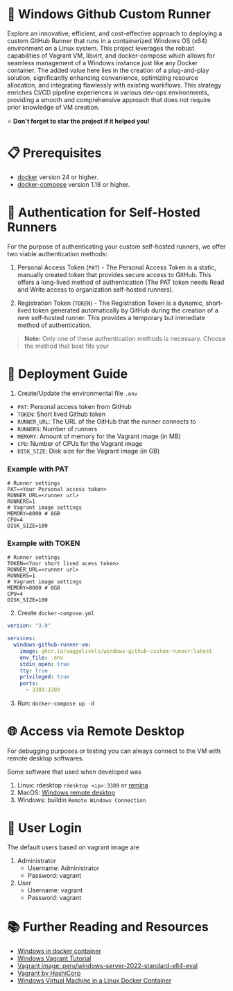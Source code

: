 # 🏃 Windows Github Custom Runner 

Explore an innovative, efficient, and cost-effective approach to deploying a custom GitHub Runner that runs in a containerized Windows OS (x64) environment on a Linux system. This project leverages the robust capabilities of Vagrant VM, libvirt, and docker-compose which allows for seamless management of a Windows instance just like any Docker container. The added value here lies in the creation of a plug-and-play solution, significantly enhancing convenience, optimizing resource allocation, and integrating flawlessly with existing workflows. This strategy enriches CI/CD pipeline experiences in various dev-ops environments, providing a smooth and comprehensive approach that does not require prior knowledge of VM creation. 

⭐ **Don't forget to star the project if it helped you!**

# 📋 Prerequisites

- [docker](https://www.docker.com/)  version 24 or higher.
- [docker-compose](https://www.docker.com/) version 1.18 or higher.

# 🚥 Authentication for Self-Hosted Runners
For the purpose of authenticating your custom self-hosted runners, we offer two viable authentication methods:

1. Personal Access Token (`PAT`) - The Personal Access Token is a static, manually created token that provides secure access to GitHub. This offers a long-lived method of authentication (The PAT token needs Read and Write access to organization self-hosted runners).

2. Registration Token (`TOKEN`) - The Registration Token is a dynamic, short-lived token generated automatically by GitHub during the creation of a new self-hosted runner. This provides a temporary but immediate method of authentication.

> **Note:** Only one of these authentication methods is necessary. Choose the method that best fits your

# 🚀 Deployment Guide

1. Create/Update the environmental file `.env`
  - `PAT`: Personal access token from GitHub
  - `TOKEN`: Short lived Github token
  - `RUNNER_URL`: The URL of the GitHub that the runner connects to
  - `RUNNERS`: Number of runners
  - `MEMORY`: Amount of memory for the Vagrant image (in MB)
  - `CPU`: Number of CPUs for the Vagrant image
  - `DISK_SIZE`: Disk size for the Vagrant image (in GB)

### Example with PAT
```env
# Runner settings
PAT=<Your Personal access token>
RUNNER_URL=<runner url>
RUNNERS=1
# Vagrant image settings
MEMORY=8000 # 8GB
CPU=4
DISK_SIZE=100
```
### Example with TOKEN
```env
# Runner settings
TOKEN=<Your short lived acess token>
RUNNER_URL=<runner url>
RUNNERS=1
# Vagrant image settings
MEMORY=8000 # 8GB
CPU=4
DISK_SIZE=100
```
2. Create `docker-compose.yml`
```yaml
version: "3.9"

services:
  windows-github-runner-vm:
    image: ghcr.io/vaggeliskls/windows-github-custom-runner:latest
    env_file: .env
    stdin_open: true
    tty: true
    privileged: true
    ports:
      - 3389:3389
```
3. Run: `docker-compose up -d`

# 🌐 Access via Remote Desktop
For debugging purposes or testing you can always connect to the VM with remote desktop softwares.

Some software that used when developed was 
1. Linux: rdesktop `rdesktop <ip>:3389` or [remina](https://remmina.org/)
2. MacOS: [Windows remote desktop](https://apps.apple.com/us/app/microsoft-remote-desktop/id1295203466?mt=12)
3. Windows: buildin `Remote Windows Connection` 

# 🔑 User Login
The default users based on vagrant image are 

1. Administrator
    - Username: Administrator
    - Password: vagrant
1. User
    - Username: vagrant
    - Password: vagrant



# 📚 Further Reading and Resources

- [Windows in docker container](https://github.com/vaggeliskls/windows-in-docker-container)
- [Windows Vagrant Tutorial](https://github.com/SecurityWeekly/vulhub-lab)
- [Vagrant image: peru/windows-server-2022-standard-x64-eval](https://app.vagrantup.com/peru/boxes/windows-server-2022-standard-x64-eval)
- [Vagrant by HashiCorp](https://www.vagrantup.com/)
- [Windows Virtual Machine in a Linux Docker Container](https://medium.com/axon-technologies/installing-a-windows-virtual-machine-in-a-linux-docker-container-c78e4c3f9ba1)
